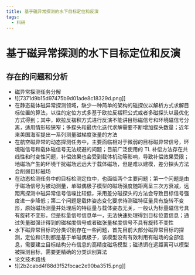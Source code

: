```yaml
---
title: 基于磁异常探测的水下目标定位和反演
tags:
  - 科研
---
```


# 基于磁异常探测的水下目标定位和反演

## 存在的问题和分析

- 磁异常探测任务分解
- ![[7371d9b15d97475b9d01ade8c18329d.png]]
- 在静态载体磁异常探测领域，缺少一种简单的架构的磁探仪以解析方式求解目标位置的算法，以往的定位方式多基于欧拉反褶积公式或者多磁探头以最优化方式得到；其中，欧拉反褶积方式进行反演不能讲目标磁信号和环境磁信号分离，适用情形较狭窄；多探头和最优化迭代求解需要不断增加探头数量；近年来美国海军提出一系列测量磁梯度张量的方法
- 在航空磁异常的动态探测任务中，主要面临相对于微弱的目标磁异常信号，环境磁信号和载体磁信号无法规避的问题；目前广泛使用的 TL 补偿方法存在共线性和时变性问题，补偿效果也会受到载体机动等影响，导致补偿效果受限；地磁场产生的环境干扰磁场远远大于载体磁场，但是难以建模，差分探头方法会削弱目标磁场
- 在动态检测任务中的目标检测定位中，也面临两个主要问题；第一个问题是由于磁场信号为被动测量，单磁偶极子模型的磁场强度随距离呈三次方衰减，远距离探测中磁异常信号信噪比较低，采用差分磁探头的方法会导致目标信号强度进一步降低；第二个问题是载体姿态变化要求待测磁特征量具有旋转不变形，原始磁场测量并处理后的特征量与载体姿态无关，一般认为标量磁信号具有旋转不变形，但是标量信号信息单一，无法快速处理得到目标位置信息；通过矢量磁强计得到的磁梯度信号或者磁张量梯度信号不具有旋转不变性
- 水下磁异常目标的分类识别存在一些问题，首先目前大部分磁异常目标的探测，定位和识别都是基于单磁偶极子，该模型没有有效利用有磁场的全部信息，需要建立目标结构分布信息的高精度磁场模型；磁诱饵在远距离可以模型被探测目标，需要更精确的分类识别算法
- 论文技术路线
- ![[2b2cabd4f88d3f52fbcac2e90ba3515.png]]
